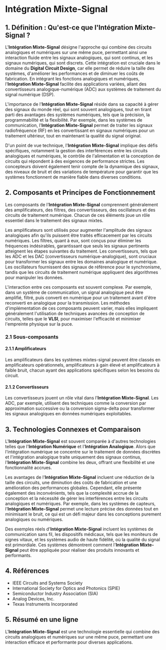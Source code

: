 # Intégration Mixte-Signal

## 1. Définition : Qu'est-ce que l'**Intégration Mixte-Signal** ?
L'**Intégration Mixte-Signal** désigne l'approche qui combine des circuits analogiques et numériques sur une même puce, permettant ainsi une interaction fluide entre les signaux analogiques, qui sont continus, et les signaux numériques, qui sont discrets. Cette intégration est cruciale dans le domaine du **Digital Circuit Design**, car elle permet de réduire la taille des systèmes, d'améliorer les performances et de diminuer les coûts de fabrication. En intégrant les fonctions analogiques et numériques, l'**Intégration Mixte-Signal** facilite des applications variées, allant des convertisseurs analogique-numérique (ADC) aux systèmes de traitement du signal numérique (DSP).

L'importance de l'**Intégration Mixte-Signal** réside dans sa capacité à gérer des signaux du monde réel, qui sont souvent analogiques, tout en tirant parti des avantages des systèmes numériques, tels que la précision, la programmabilité et la flexibilité. Par exemple, dans les systèmes de communication, l'**Intégration Mixte-Signal** permet de traiter les signaux radiofréquence (RF) en les convertissant en signaux numériques pour un traitement ultérieur, tout en maintenant la qualité du signal original.

D'un point de vue technique, l'**Intégration Mixte-Signal** implique des défis spécifiques, notamment la gestion des interférences entre les circuits analogiques et numériques, le contrôle de l'alimentation et la conception de circuits qui répondent à des exigences de performance strictes. Les concepteurs doivent également tenir compte de la dynamique des signaux, des niveaux de bruit et des variations de température pour garantir que les systèmes fonctionnent de manière fiable dans diverses conditions.

## 2. Composants et Principes de Fonctionnement
Les composants de l'**Intégration Mixte-Signal** comprennent généralement des amplificateurs, des filtres, des convertisseurs, des oscillateurs et des circuits de traitement numérique. Chacun de ces éléments joue un rôle essentiel dans le traitement des signaux mixtes. 

Les amplificateurs sont utilisés pour augmenter l'amplitude des signaux analogiques afin qu'ils puissent être traités efficacement par les circuits numériques. Les filtres, quant à eux, sont conçus pour éliminer les fréquences indésirables, garantissant que seuls les signaux pertinents atteignent les étapes suivantes du traitement. Les convertisseurs, tels que les ADC et les DAC (convertisseurs numérique-analogique), sont cruciaux pour transformer les signaux entre les domaines analogique et numérique. Les oscillateurs fournissent des signaux de référence pour le synchronisme, tandis que les circuits de traitement numérique appliquent des algorithmes pour manipuler les données.

L'interaction entre ces composants est souvent complexe. Par exemple, dans un système de communication, un signal analogique peut être amplifié, filtré, puis converti en numérique pour un traitement avant d'être reconverti en analogique pour la transmission. Les méthodes d'implémentation de ces composants peuvent varier, mais elles impliquent généralement l'utilisation de techniques avancées de conception de circuits, telles que le **VLSI**, pour maximiser l'efficacité et minimiser l'empreinte physique sur la puce.

### 2.1 Sous-composants
#### 2.1.1 Amplificateurs
Les amplificateurs dans les systèmes mixtes-signal peuvent être classés en amplificateurs opérationnels, amplificateurs à gain élevé et amplificateurs à faible bruit, chacun ayant des applications spécifiques selon les besoins du circuit.

#### 2.1.2 Convertisseurs
Les convertisseurs jouent un rôle vital dans l'**Intégration Mixte-Signal**. Les ADC, par exemple, utilisent des techniques comme la conversion par approximation successive ou la conversion sigma-delta pour transformer les signaux analogiques en données numériques exploitables.

## 3. Technologies Connexes et Comparaison
L'**Intégration Mixte-Signal** est souvent comparée à d'autres technologies telles que l'**Intégration Numérique** et l'**Intégration Analogique**. Alors que l'intégration numérique se concentre sur le traitement de données discrètes et l'intégration analogique traite uniquement des signaux continus, l'**Intégration Mixte-Signal** combine les deux, offrant une flexibilité et une fonctionnalité accrues.

Les avantages de l'**Intégration Mixte-Signal** incluent une réduction de la taille des circuits, une diminution des coûts de fabrication et une amélioration des performances globales. Cependant, elle présente également des inconvénients, tels que la complexité accrue de la conception et la nécessité de gérer les interférences entre les circuits analogiques et numériques. Par exemple, dans les systèmes de capteurs, l'**Intégration Mixte-Signal** permet une lecture précise des données tout en minimisant le bruit, ce qui est un défi majeur dans les conceptions purement analogiques ou numériques.

Des exemples réels d'**Intégration Mixte-Signal** incluent les systèmes de communication sans fil, les dispositifs médicaux, tels que les moniteurs de signes vitaux, et les systèmes audio de haute fidélité, où la qualité du signal est primordiale. Ces systèmes démontrent comment l'**Intégration Mixte-Signal** peut être appliquée pour réaliser des produits innovants et performants.

## 4. Références
- IEEE Circuits and Systems Society
- International Society for Optics and Photonics (SPIE)
- Semiconductor Industry Association (SIA)
- Analog Devices, Inc.
- Texas Instruments Incorporated

## 5. Résumé en une ligne
L'**Intégration Mixte-Signal** est une technologie essentielle qui combine des circuits analogiques et numériques sur une même puce, permettant une interaction efficace et performante pour diverses applications.